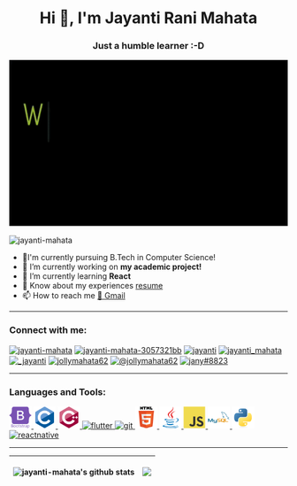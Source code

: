 
<h1 align="center">Hi 👋, I'm Jayanti Rani Mahata</h1>
<h3 align="center">Just a humble learner :-D</h3>
<p align="center"><img alt="GIF" src="https://github.com/Jayanti-Mahata/Jayanti-Mahata/blob/main/Items/Welcome.gif?raw=true" width="800" height="300" /></p>
<p align="left"> <img src="https://komarev.com/ghpvc/?username=jayanti-mahata&label=Profile%20views&color=0e75b6&style=flat" alt="jayanti-mahata" /> </p>

- 🔭I'm currently pursuing B.Tech in Computer Science!
- 🔭 I’m currently working on **my academic project!**
- 🌱 I’m currently learning **React**
- 📄 Know about my experiences [resume](https://drive.google.com/file/d/1fRD7e_z4LgrbYJc_p1wMhK_ho9Uv3kx-/view?usp=sharing)
- 📫 How to reach me [📩 Gmail](janymahata62@gmail.com)

<hr>

<h3 align="left">Connect with me:</h3>
<p align="left">
<a href="https://codepen.io/jayanti-mahata" target="blank"><img align="center" src="https://raw.githubusercontent.com/rahuldkjain/github-profile-readme-generator/master/src/images/icons/Social/codepen.svg" alt="jayanti-mahata" height="30" width="40" /></a>
<a href="https://linkedin.com/in/jayanti-mahata-3057321bb" target="blank"><img align="center" src="https://raw.githubusercontent.com/rahuldkjain/github-profile-readme-generator/master/src/images/icons/Social/linked-in-alt.svg" alt="jayanti-mahata-3057321bb" height="30" width="40" /></a>
<a href="https://codesandbox.com/jayanti" target="blank"><img align="center" src="https://raw.githubusercontent.com/rahuldkjain/github-profile-readme-generator/master/src/images/icons/Social/codesandbox.svg" alt="jayanti" height="30" width="40" /></a>
<a href="https://www.codechef.com/users/jayanti_mahata" target="blank"><img align="center" src="https://cdn.jsdelivr.net/npm/simple-icons@3.1.0/icons/codechef.svg" alt="jayanti_mahata" height="30" width="40" /></a>
<a href="https://www.hackerrank.com/_jayanti" target="blank"><img align="center" src="https://raw.githubusercontent.com/rahuldkjain/github-profile-readme-generator/master/src/images/icons/Social/hackerrank.svg" alt="_jayanti" height="30" width="40" /></a>
<a href="https://www.leetcode.com/jollymahata62" target="blank"><img align="center" src="https://raw.githubusercontent.com/rahuldkjain/github-profile-readme-generator/master/src/images/icons/Social/leet-code.svg" alt="jollymahata62" height="30" width="40" /></a>
<a href="https://www.hackerearth.com/@jollymahata62" target="blank"><img align="center" src="https://raw.githubusercontent.com/rahuldkjain/github-profile-readme-generator/master/src/images/icons/Social/hackerearth.svg" alt="@jollymahata62" height="30" width="40" /></a>
<a href="https://discord.gg/jany#8823" target="blank"><img align="center" src="https://raw.githubusercontent.com/rahuldkjain/github-profile-readme-generator/master/src/images/icons/Social/discord.svg" alt="jany#8823" height="30" width="40" /></a>
</p>
<hr>
<h3 align="left">Languages and Tools:</h3>
<p align="left"> <a href="https://getbootstrap.com" target="_blank" rel="noreferrer"> <img src="https://raw.githubusercontent.com/devicons/devicon/master/icons/bootstrap/bootstrap-plain-wordmark.svg" alt="bootstrap" width="40" height="40"/> </a> <a href="https://www.cprogramming.com/" target="_blank" rel="noreferrer"> <img src="https://raw.githubusercontent.com/devicons/devicon/master/icons/c/c-original.svg" alt="c" width="40" height="40"/> </a> <a href="https://www.w3schools.com/cpp/" target="_blank" rel="noreferrer"> <img src="https://raw.githubusercontent.com/devicons/devicon/master/icons/cplusplus/cplusplus-original.svg" alt="cplusplus" width="40" height="40"/> </a> <a href="https://flutter.dev" target="_blank" rel="noreferrer"> <img src="https://www.vectorlogo.zone/logos/flutterio/flutterio-icon.svg" alt="flutter" width="40" height="40"/> </a> <a href="https://git-scm.com/" target="_blank" rel="noreferrer"> <img src="https://www.vectorlogo.zone/logos/git-scm/git-scm-icon.svg" alt="git" width="40" height="40"/> </a> <a href="https://www.w3.org/html/" target="_blank" rel="noreferrer"> <img src="https://raw.githubusercontent.com/devicons/devicon/master/icons/html5/html5-original-wordmark.svg" alt="html5" width="40" height="40"/> </a> <a href="https://www.java.com" target="_blank" rel="noreferrer"> <img src="https://raw.githubusercontent.com/devicons/devicon/master/icons/java/java-original.svg" alt="java" width="40" height="40"/> </a> <a href="https://developer.mozilla.org/en-US/docs/Web/JavaScript" target="_blank" rel="noreferrer"> <img src="https://raw.githubusercontent.com/devicons/devicon/master/icons/javascript/javascript-original.svg" alt="javascript" width="40" height="40"/> </a> <a href="https://www.mysql.com/" target="_blank" rel="noreferrer"> <img src="https://raw.githubusercontent.com/devicons/devicon/master/icons/mysql/mysql-original-wordmark.svg" alt="mysql" width="40" height="40"/> </a> <a href="https://www.python.org" target="_blank" rel="noreferrer"> <img src="https://raw.githubusercontent.com/devicons/devicon/master/icons/python/python-original.svg" alt="python" width="40" height="40"/> </a> <a href="https://reactnative.dev/" target="_blank" rel="noreferrer"> <img src="https://reactnative.dev/img/header_logo.svg" alt="reactnative" width="40" height="40"/> </a> </p>

<hr>

| <p><img align="center" src="https://github-readme-stats.vercel.app/api/top-langs?username=jayanti-mahata&show_icons=true&locale=en&layout=compact" alt="jayanti-mahata's github stats" /></p> | <a><img align="center" src="https://github-readme-stats.vercel.app/api?username=jayanti-mahata&show_icons=true&locale=en" /></a> |
| ------------- | ------------- |
